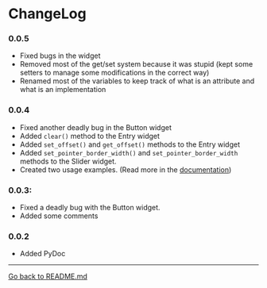 # ChangeLog
### 0.0.5
* Fixed bugs in the widget
* Removed most of the get/set system because it was stupid (kept some setters to manage some modifications in the correct way)
* Renamed most of the variables to keep track of what is an attribute and what is an implementation

### 0.0.4
* Fixed another deadly bug in the Button widget
* Added `clear()` method to the Entry widget
* Added `set_offset()` and `get_offset()` methods to the Entry widget
* Added `set_pointer_border_width()` and `set_pointer_border_width` methods to the Slider widget.
* Created two usage examples. (Read more in the [documentation](https://github.com/Kolterdyx/PyGameUI/blob/master/docs/index.md#pygameui-documentation))

### 0.0.3:
* Fixed a deadly bug with the Button widget.
* Added some comments

### 0.0.2
* Added PyDoc

---
[Go back to README.md](README.md)

